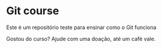 # Git course

Este é um repositório teste para ensinar como o Git funciona

Gostou do curso? Ajude com uma doação, até um café vale.
